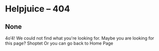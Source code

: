 # Helpjuice – 404
## None
4o’4!
We could not find what you're looking for. 
Maybe you are looking for this page?
Shoptet
Or you can go back to Home Page

